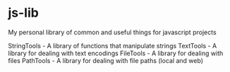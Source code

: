 js-lib
======

My personal library of common and useful things for javascript projects

StringTools - A library of functions that manipulate strings
TextTools - A library for dealing with text encodings
FileTools - A library for dealing with files
PathTools - A library for dealing with file paths (local and web)